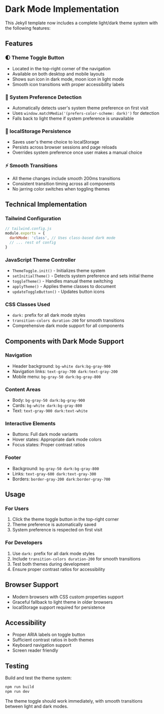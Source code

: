 # Dark Mode Implementation

This Jekyll template now includes a complete light/dark theme system with the following features:

## Features

### 🌓 Theme Toggle Button
- Located in the top-right corner of the navigation
- Available on both desktop and mobile layouts
- Shows sun icon in dark mode, moon icon in light mode
- Smooth icon transitions with proper accessibility labels

### 🎨 System Preference Detection
- Automatically detects user's system theme preference on first visit
- Uses `window.matchMedia('(prefers-color-scheme: dark)')` for detection
- Falls back to light theme if system preference is unavailable

### 💾 localStorage Persistence
- Saves user's theme choice to localStorage
- Persists across browser sessions and page reloads
- Overrides system preference once user makes a manual choice

### ⚡ Smooth Transitions
- All theme changes include smooth 200ms transitions
- Consistent transition timing across all components
- No jarring color switches when toggling themes

## Technical Implementation

### Tailwind Configuration
```javascript
// tailwind.config.js
module.exports = {
  darkMode: 'class', // Uses class-based dark mode
  // ... rest of config
}
```

### JavaScript Theme Controller
- `ThemeToggle.init()` - Initializes theme system
- `setInitialTheme()` - Detects system preference and sets initial theme
- `toggleTheme()` - Handles manual theme switching
- `applyTheme()` - Applies theme classes to document
- `updateToggleButton()` - Updates button icons

### CSS Classes Used
- `dark:` prefix for all dark mode styles
- `transition-colors duration-200` for smooth transitions
- Comprehensive dark mode support for all components

## Components with Dark Mode Support

### Navigation
- Header background: `bg-white dark:bg-gray-900`
- Navigation links: `text-gray-700 dark:text-gray-200`
- Mobile menu: `bg-gray-50 dark:bg-gray-800`

### Content Areas
- Body: `bg-gray-50 dark:bg-gray-900`
- Cards: `bg-white dark:bg-gray-800`
- Text: `text-gray-900 dark:text-white`

### Interactive Elements
- Buttons: Full dark mode variants
- Hover states: Appropriate dark mode colors
- Focus states: Proper contrast ratios

### Footer
- Background: `bg-gray-50 dark:bg-gray-800`
- Links: `text-gray-600 dark:text-gray-300`
- Borders: `border-gray-200 dark:border-gray-700`

## Usage

### For Users
1. Click the theme toggle button in the top-right corner
2. Theme preference is automatically saved
3. System preference is respected on first visit

### For Developers
1. Use `dark:` prefix for all dark mode styles
2. Include `transition-colors duration-200` for smooth transitions
3. Test both themes during development
4. Ensure proper contrast ratios for accessibility

## Browser Support
- Modern browsers with CSS custom properties support
- Graceful fallback to light theme in older browsers
- localStorage support required for persistence

## Accessibility
- Proper ARIA labels on toggle button
- Sufficient contrast ratios in both themes
- Keyboard navigation support
- Screen reader friendly

## Testing
Build and test the theme system:
```bash
npm run build
npm run dev
```

The theme toggle should work immediately, with smooth transitions between light and dark modes.
